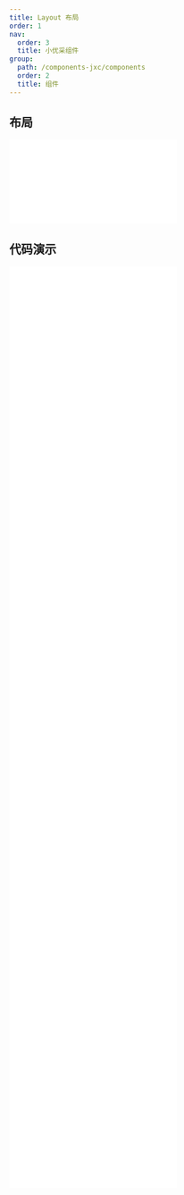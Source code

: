```yaml
---
title: Layout 布局
order: 1
nav:
  order: 3
  title: 小优采组件
group:
  path: /components-jxc/components
  order: 2
  title: 组件
---
```


## 布局

<div>
<embed src="@docs-common/layout/index.md"></embed>
</div>
        
## 代码演示

<Row gutter=8>

  <Col span=24>
    
  <div class="code-box"><embed src="@abiz-rc-jxc/layout/demo/basic-layout-jxc.md"></embed></div>
          
  <div class="code-box"><embed src="@abiz-rc-jxc/layout/demo/top-layout-jxc.md"></embed></div>
          
  <div class="code-box"><embed src="@abiz-rc-jxc/layout/demo/top-side-2-layout-jxc.md"></embed></div>
          
  <div class="code-box"><embed src="@abiz-rc-jxc/layout/demo/top-side-layout-jxc.md"></embed></div>
          
  <div class="code-box"><embed src="@abiz-rc-jxc/layout/demo/side-layout-jxc.md"></embed></div>
          
  <div class="code-box"><embed src="@abiz-rc-jxc/layout/demo/custom-trigger-layout-jxc.md"></embed></div>
          
  <div class="code-box"><embed src="@abiz-rc-jxc/layout/demo/responsive-layout-jxc.md"></embed></div>
          
  <div class="code-box"><embed src="@abiz-rc-jxc/layout/demo/fixed-layout-jxc.md"></embed></div>
          
  <div class="code-box"><embed src="@abiz-rc-jxc/layout/demo/fixed-sider-layout-jxc.md"></embed></div>
          
  <div class="code-box"><embed src="@abiz-rc-jxc/layout/demo/custom-trigger-debug-layout-jxc.md"></embed></div>
          
  </Col>
          
</Row>
        
<div><embed src="@docs-common/layout/index-api.md"></embed><div>
        